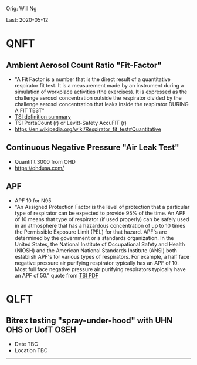 Orig: Will Ng

Last: 2020-05-12

# QNFT 
## Ambient Aerosol Count Ratio "Fit-Factor"
- "A Fit Factor is a number that is the direct result of a quantitative respirator fit test. It is a measurement made by an instrument during a simulation of workplace activities (the exercises). It is expressed as the challenge aerosol concentration outside the respirator divided by the challenge aerosol concentration that leaks inside the respirator DURING A FIT TEST"
- [TSI definition summary](https://www.tsi.com/getmedia/f07681c1-a465-40d0-9add-85cc5813f0ad/Fit-Factors-vs-Protection-Factors-App-Note-(ITI-023)-US?ext=.pdf)
- TSI PortaCount (r) or Levitt-Safety AccuFIT (r)
- https://en.wikipedia.org/wiki/Respirator_fit_test#Quantitative

## Continuous Negative Pressure "Air Leak Test"
- Quantifit 3000 from OHD
- https://ohdusa.com/

## APF
- APF 10 for N95
- "An Assigned Protection Factor is the level of protection that a particular type of respirator can be expected to provide 95% of the time. An APF of 10 means that type of respirator (if used properly) can be safely used in an atmosphere that has a hazardous concentration of up to 10 times the Permissible Exposure Limit (PEL) for that hazard. APF's are determined by the government or a standards organization. In the United States, the National Institute of Occupational Safety and Health (NIOSH) and the American National Standards Institute (ANSI) both establish APF's for various types of respirators. For example, a half face negative pressure air purifying respirator typically has an APF of 10. Most full face negative pressure air purifying respirators typically have an APF of 50." quote from [TSI PDF](https://www.tsi.com/getmedia/f07681c1-a465-40d0-9add-85cc5813f0ad/Fit-Factors-vs-Protection-Factors-App-Note-(ITI-023)-US?ext=.pdf)

# QLFT
## Bitrex testing "spray-under-hood" with UHN OHS or UofT OSEH
- Date TBC
- Location TBC


___

